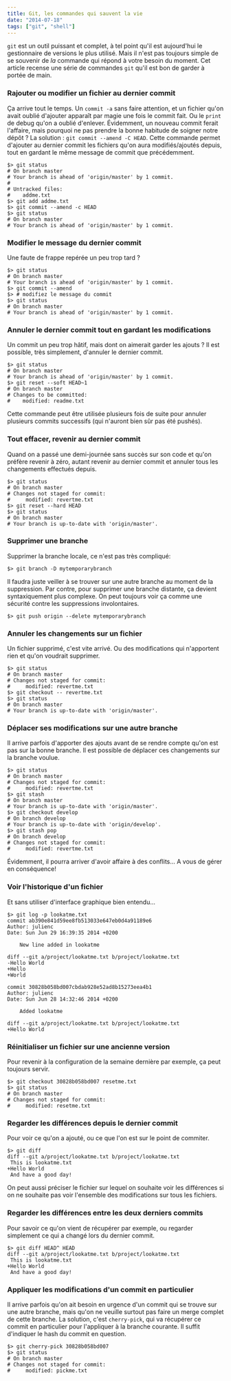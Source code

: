 ```yaml
---
title: Git, les commandes qui sauvent la vie
date: "2014-07-18"
tags: ["git", "shell"]
---
```


`git` est un outil puissant et complet, à tel point qu'il est aujourd'hui le gestionnaire de versions le plus utilisé. Mais il n'est pas toujours simple de se souvenir de *la* commande qui répond à votre besoin du moment. Cet article recense une série de commandes `git` qu'il est bon de garder à portée de main.

### Rajouter ou modifier un fichier au dernier commit

Ça arrive tout le temps. Un `commit -a` sans faire attention, et un fichier qu'on avait oublié d'ajouter apparaît par magie une fois le commit fait. Ou le `print` de debug qu'on a oublié d'enlever. Évidemment, un nouveau commit ferait l'affaire, mais pourquoi ne pas prendre la bonne habitude de soigner notre dépôt&nbsp;? La solution&nbsp;: `git commit --amend -C HEAD`. Cette commande permet d'ajouter au dernier commit les fichiers qu'on aura modifiés/ajoutés depuis, tout en gardant le même message de commit que précédemment.

    $> git status
    # On branch master
    # Your branch is ahead of 'origin/master' by 1 commit.
    #
    # Untracked files:
    #    addme.txt
    $> git add addme.txt
    $> git commit --amend -c HEAD
    $> git status
    # On branch master
    # Your branch is ahead of 'origin/master' by 1 commit.

### Modifier le message du dernier commit

Une faute de frappe repérée un peu trop tard&nbsp;?

    $> git status
    # On branch master
    # Your branch is ahead of 'origin/master' by 1 commit.
    $> git commit --amend
    $> # modifiez le message du commit
    $> git status
    # On branch master
    # Your branch is ahead of 'origin/master' by 1 commit.

### Annuler le dernier commit tout en gardant les modifications

Un commit un peu trop hâtif, mais dont on aimerait garder les ajouts ? Il est possible, très simplement, d'annuler le dernier commit.

    $> git status
    # On branch master
    # Your branch is ahead of 'origin/master' by 1 commit.
    $> git reset --soft HEAD~1
    # On branch master
    # Changes to be committed:
    #    modified: readme.txt

Cette commande peut être utilisée plusieurs fois de suite pour annuler plusieurs commits successifs (qui n'auront bien sûr pas été pushés).

### Tout effacer, revenir au dernier commit

Quand on a passé une demi-journée sans succès sur son code et qu'on préfère revenir à zéro, autant revenir au dernier commit et annuler tous les changements effectués depuis.

    $> git status
    # On branch master
    # Changes not staged for commit:
    #     modified: revertme.txt
    $> git reset --hard HEAD
    $> git status
    # On branch master
    # Your branch is up-to-date with 'origin/master'.

### Supprimer une branche

Supprimer la branche locale, ce n'est pas très compliqué:

    $> git branch -D mytemporarybranch

Il faudra juste veiller à se trouver sur une autre branche au moment de la suppression. Par contre, pour supprimer une branche distante, ça devient syntaxiquement plus complexe. On peut toujours voir ça comme une sécurité contre les suppressions involontaires.

    $> git push origin --delete mytemporarybranch

### Annuler les changements sur un fichier

Un fichier supprimé, c'est vite arrivé. Ou des modifications qui n'apportent rien et qu'on voudrait supprimer.

    $> git status
    # On branch master
    # Changes not staged for commit:
    #     modified: revertme.txt
    $> git checkout -- revertme.txt
    $> git status
    # On branch master
    # Your branch is up-to-date with 'origin/master'.

### Déplacer ses modifications sur une autre branche

Il arrive parfois d'apporter des ajouts avant de se rendre compte qu'on est pas sur la bonne branche. Il est possible de déplacer ces changements sur la branche voulue.

    $> git status
    # On branch master
    # Changes not staged for commit:
    #     modified: revertme.txt
    $> git stash
    # On branch master
    # Your branch is up-to-date with 'origin/master'.
    $> git checkout develop
    # On branch develop
    # Your branch is up-to-date with 'origin/develop'.
    $> git stash pop
    # On branch develop
    # Changes not staged for commit:
    #     modified: revertme.txt

Évidemment, il pourra arriver d'avoir affaire à des conflits... A vous de gérer en conséquence!

### Voir l'historique d'un fichier

Et sans utiliser d'interface graphique bien entendu...

    $> git log -p lookatme.txt
    commit ab390e841d59ee8fb513033e647eb0d4a91189e6
    Author: julienc
    Date: Sun Jun 29 16:39:35 2014 +0200

        New line added in lookatme

    diff --git a/project/lookatme.txt b/project/lookatme.txt
    -Hello World
    +Hello
    +World

    commit 30828b058bd007cbdab928e52ad8b15273eea4b1
    Author: julienc
    Date: Sun Jun 28 14:32:46 2014 +0200

        Added lookatme

    diff --git a/project/lookatme.txt b/project/lookatme.txt
    +Hello World

### Réinitialiser un fichier sur une ancienne version

Pour revenir à la configuration de la semaine dernière par exemple, ça peut toujours servir.

    $> git checkout 30828b058bd007 resetme.txt
    $> git status
    # On branch master
    # Changes not staged for commit:
    #     modified: resetme.txt

### Regarder les différences depuis le dernier commit

Pour voir ce qu'on a ajouté, ou ce que l'on est sur le point de commiter.

    $> git diff
    diff --git a/project/lookatme.txt b/project/lookatme.txt
     This is lookatme.txt
    +Hello World
     And have a good day!

On peut aussi préciser le fichier sur lequel on souhaite voir les différences si on ne souhaite pas voir l'ensemble des modifications sur tous les fichiers.

### Regarder les différences entre les deux derniers commits

Pour savoir ce qu'on vient de récupérer par exemple, ou regarder simplement ce qui a changé lors du dernier commit.

    $> git diff HEAD^ HEAD
    diff --git a/project/lookatme.txt b/project/lookatme.txt
     This is lookatme.txt
    +Hello World
     And have a good day!

### Appliquer les modifications d'un commit en particulier

Il arrive parfois qu'on ait besoin en urgence d'un commit qui se trouve sur une autre branche, mais qu'on ne veuille surtout pas faire un merge complet de cette branche. La solution, c'est `cherry-pick`, qui va récupérer ce commit en particulier pour l'appliquer à la branche courante. Il suffit d'indiquer le hash du commit en question.

    $> git cherry-pick 30828b058bd007
    $> git status
    # On branch master
    # Changes not staged for commit:
    #     modified: pickme.txt
